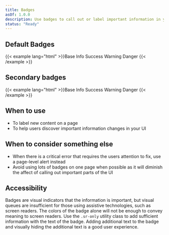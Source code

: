 ```yaml
---
title: Badges
asOf: 1.0.0
description: Use badges to call out or label important information in your UI.
status: "Ready"
---
```

## Default Badges
{{< example lang="html" >}}<span class="rvt-badge">Base</span>
<span class="rvt-badge rvt-badge--info">Info</span>
<span class="rvt-badge rvt-badge--success">Success</span>
<span class="rvt-badge rvt-badge--warning">Warning</span>
<span class="rvt-badge rvt-badge--danger">Danger</span>
{{< /example >}}

## Secondary badges
{{< example lang="html" >}}<span class="rvt-badge rvt-badge--secondary">Base</span>
<span class="rvt-badge rvt-badge--info-secondary">Info</span>
<span class="rvt-badge rvt-badge--success-secondary">Success</span>
<span class="rvt-badge rvt-badge--warning-secondary">Warning</span>
<span class="rvt-badge rvt-badge--danger-secondary">Danger</span>
{{< /example >}}

## When to use
- To label new content on a page
- To help users discover important information changes in your UI

## When to consider something else
- When there is a critical error that requires the users attention to fix, use a page-level alert instead
- Avoid using lots of badges on one page when possible as it will diminish the affect of calling out important parts of the UI

## Accessibility
Badges are visual indicators that the information is important, but visual queues are insufficient for those using assistive technologies, such as screen readers. The colors of the badge alone will not be enough to convey meaning to screen readers. Use the `.sr-only` utility class to add sufficient information with the text of the badge. Adding additional text to the badge and visually hiding the additional text is a good user experience.

